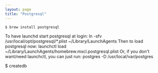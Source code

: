 ```yaml
---
layout: page
title: "Postgresql"
---
```



    $ brew install postgresql

To have launchd start postgresql at login:
    ln -sfv /usr/local/opt/postgresql/*.plist ~/Library/LaunchAgents
Then to load postgresql now:
    launchctl load ~/Library/LaunchAgents/homebrew.mxcl.postgresql.plist
Or, if you don't want/need launchctl, you can just run:
    postgres -D /usr/local/var/postgres

$ createdb
